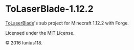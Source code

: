 # ToLaserBlade-1.12.2

[ToLaserBlade](https://github.com/Iunius118/ToLaserBlade)'s sub project for Minecraft 1.12.2 with Forge.

Licensed under the MIT License.

&copy; 2016 Iunius118.
